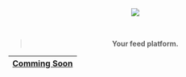<!-- TEMPORARY README -->
<div align="center">
<a href="https://discord.gg/k5GyzEJN7M">
<img src="https://media.discordapp.net/attachments/1019302647267872788/1026950502770016356/unknown.png"/>
</a>
</div>

<div align="center" style="padding-top: 2rem; padding-bottom: 1rem">

> **Your feed platform.**

| [**Comming Soon**](https://github.com/dev-jhon-ss/wiki/) |
| ------------------------------------------------------------------------------ |

</div>
